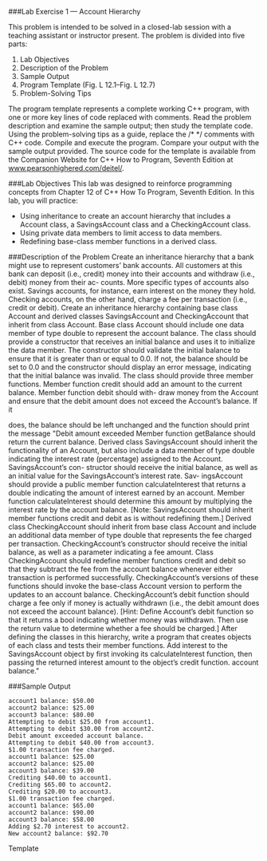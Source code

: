 ###Lab Exercise 1 — Account Hierarchy


This problem is intended to be solved in a closed-lab session with a teaching assistant or instructor present. The
problem is divided into five parts:

1. Lab Objectives
2. Description of the Problem
3. Sample Output
4. Program Template (Fig. L 12.1–Fig. L 12.7)
5. Problem-Solving Tips

The program template represents a complete working C++ program, with one or more key lines of code replaced
with comments. Read the problem description and examine the sample output; then study the template code.
Using the problem-solving tips as a guide, replace the /* */ comments with C++ code. Compile and execute the
program. Compare your output with the sample output provided. The source code for the template is available
from the Companion Website for C++ How to Program, Seventh Edition at www.pearsonhighered.com/deitel/.

###Lab Objectives
This lab was designed to reinforce programming concepts from Chapter 12 of C++ How To Program, Seventh
Edition. In this lab, you will practice:

* Using inheritance to create an account hierarchy that includes a Account class, a SavingsAccount class
   and a CheckingAccount class.
* Using private data members to limit access to data members.
* Redefining base-class member functions in a derived class.

###Description of the Problem
Create an inheritance hierarchy that a bank might use to represent customers’ bank accounts. All customers at
this bank can deposit (i.e., credit) money into their accounts and withdraw (i.e., debit) money from their ac-
counts. More specific types of accounts also exist. Savings accounts, for instance, earn interest on the money they
hold. Checking accounts, on the other hand, charge a fee per transaction (i.e., credit or debit).
Create an inheritance hierarchy containing base class Account and derived classes SavingsAccount and
CheckingAccount that inherit from class Account. Base class Account should include one data member of type
double to represent the account balance. The class should provide a constructor that receives an initial balance
and uses it to initialize the data member. The constructor should validate the initial balance to ensure that it is
greater than or equal to 0.0. If not, the balance should be set to 0.0 and the constructor should display an error
message, indicating that the initial balance was invalid. The class should provide three member functions.
Member function credit should add an amount to the current balance. Member function debit should with-
draw money from the Account and ensure that the debit amount does not exceed the Account’s balance. If it

does, the balance should be left unchanged and the function should print the message "Debit amount exceeded
Member function getBalance should return the current balance.
Derived class SavingsAccount should inherit the functionality of an Account, but also include a data
member of type double indicating the interest rate (percentage) assigned to the Account. SavingsAccount’s con-
structor should receive the initial balance, as well as an initial value for the SavingsAccount’s interest rate. Sav-
ingsAccount should provide a public member function calculateInterest that returns a double indicating the
amount of interest earned by an account. Member function calculateInterest should determine this amount
by multiplying the interest rate by the account balance. [Note: SavingsAccount should inherit member functions
credit and debit as is without redefining them.]
Derived class CheckingAccount should inherit from base class Account and include an additional data
member of type double that represents the fee charged per transaction. CheckingAccount’s constructor should
receive the initial balance, as well as a parameter indicating a fee amount. Class CheckingAccount should redefine
member functions credit and debit so that they subtract the fee from the account balance whenever either
transaction is performed successfully. CheckingAccount’s versions of these functions should invoke the base-class
Account version to perform the updates to an account balance. CheckingAccount’s debit function should charge
a fee only if money is actually withdrawn (i.e., the debit amount does not exceed the account balance). [Hint:
Define Account’s debit function so that it returns a bool indicating whether money was withdrawn. Then use
the return value to determine whether a fee should be charged.]
After defining the classes in this hierarchy, write a program that creates objects of each class and tests their
member functions. Add interest to the SavingsAccount object by first invoking its calculateInterest function,
then passing the returned interest amount to the object’s credit function.
account balance."

###Sample Output
```
account1 balance: $50.00
account2 balance: $25.00
account3 balance: $80.00
Attempting to debit $25.00 from account1.
Attempting to debit $30.00 from account2.
Debit amount exceeded account balance.
Attempting to debit $40.00 from account3.
$1.00 transaction fee charged.
account1 balance: $25.00
account2 balance: $25.00
account3 balance: $39.00
Crediting $40.00 to account1.
Crediting $65.00 to account2.
Crediting $20.00 to account3.
$1.00 transaction fee charged.
account1 balance: $65.00
account2 balance: $90.00
account3 balance: $58.00
Adding $2.70 interest to account2.
New account2 balance: $92.70
```

Template
```C
